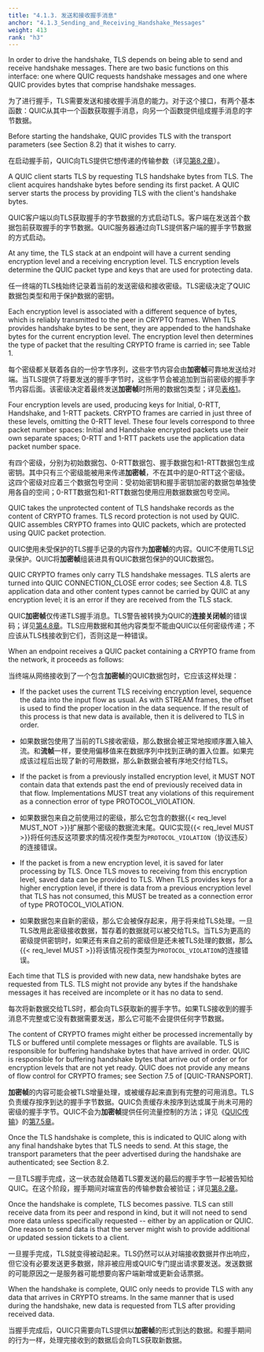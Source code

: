 ```yaml
---
title: "4.1.3. 发送和接收握手消息"
anchor: "4.1.3_Sending_and_Receiving_Handshake_Messages"
weight: 413
rank: "h3"
---
```


In order to drive the handshake, TLS depends on being able to send and receive handshake messages. There are two basic functions on this interface: one where QUIC requests handshake messages and one where QUIC provides bytes that comprise handshake messages.

为了进行握手，TLS需要发送和接收握手消息的能力。对于这个接口，有两个基本函数：QUIC从其中一个函数获取握手消息，向另一个函数提供组成握手消息的字节数据。

Before starting the handshake, QUIC provides TLS with the transport parameters (see Section 8.2) that it wishes to carry.

在启动握手前，QUIC向TLS提供它想传递的传输参数（详见[第8.2章]()）。

A QUIC client starts TLS by requesting TLS handshake bytes from TLS. The client acquires handshake bytes before sending its first packet. A QUIC server starts the process by providing TLS with the client's handshake bytes.

QUIC客户端以向TLS获取握手的字节数据的方式启动TLS。客户端在发送首个数据包前获取握手的字节数据。QUIC服务器通过向TLS提供客户端的握手字节数据的方式启动。

At any time, the TLS stack at an endpoint will have a current sending encryption level and a receiving encryption level. TLS encryption levels determine the QUIC packet type and keys that are used for protecting data.

任一终端的TLS栈始终记录着当前的发送密级和接收密级。TLS密级决定了QUIC数据包类型和用于保护数据的密钥。

Each encryption level is associated with a different sequence of bytes, which is reliably transmitted to the peer in CRYPTO frames. When TLS provides handshake bytes to be sent, they are appended to the handshake bytes for the current encryption level. The encryption level then determines the type of packet that the resulting CRYPTO frame is carried in; see Table 1.

每个密级都关联着各自的一份字节序列，这些字节内容会由**加密帧**可靠地发送给对端。当TLS提供了将要发送的握手字节时，这些字节会被追加到当前密级的握手字节内容后面。该密级决定着最终发送**加密帧**时所用的数据包类型；详见[表格1]()。

Four encryption levels are used, producing keys for Initial, 0-RTT, Handshake, and 1-RTT packets. CRYPTO frames are carried in just three of these levels, omitting the 0-RTT level. These four levels correspond to three packet number spaces: Initial and Handshake encrypted packets use their own separate spaces; 0-RTT and 1-RTT packets use the application data packet number space.

有四个密级，分别为初始数据包、0-RTT数据包、握手数据包和1-RTT数据包生成密钥。其中只有三个密级能被用来传递**加密帧**，不在其中的是0-RTT这个密级。这四个密级对应着三个数据包号空间：受初始密钥和握手密钥加密的数据包单独使用各自的空间；0-RTT数据包和1-RTT数据包使用应用数据数据包号空间。

QUIC takes the unprotected content of TLS handshake records as the content of CRYPTO frames. TLS record protection is not used by QUIC. QUIC assembles CRYPTO frames into QUIC packets, which are protected using QUIC packet protection.

QUIC使用未受保护的TLS握手记录的内容作为**加密帧**的内容。QUIC不使用TLS记录保护。QUIC将**加密帧**组装进具有QUIC数据包保护的QUIC数据包。

QUIC CRYPTO frames only carry TLS handshake messages. TLS alerts are turned into QUIC CONNECTION_CLOSE error codes; see Section 4.8. TLS application data and other content types cannot be carried by QUIC at any encryption level; it is an error if they are received from the TLS stack.

QUIC**加密帧**仅传递TLS握手消息。TLS警告被转换为QUIC的**连接关闭帧**的错误码；详见[第4.8章]()。TLS应用数据和其他内容类型不能由QUIC以任何密级传递；不应该从TLS栈接收到它们，否则这是一种错误。

When an endpoint receives a QUIC packet containing a CRYPTO frame from the network, it proceeds as follows:

当终端从网络接收到了一个包含**加密帧**的QUIC数据包时，它应该这样处理：

* If the packet uses the current TLS receiving encryption level, sequence the data into the input flow as usual. As with STREAM frames, the offset is used to find the proper location in the data sequence. If the result of this process is that new data is available, then it is delivered to TLS in order.

* 如果数据包使用了当前的TLS接收密级，那么数据会被正常地按顺序置入输入流。和**流帧**一样，要使用偏移值来在数据序列中找到正确的置入位置。如果完成该过程后出现了新的可用数据，那么新数据会被有序地交付给TLS。

* If the packet is from a previously installed encryption level, it MUST NOT contain data that extends past the end of previously received data in that flow. Implementations MUST treat any violations of this requirement as a connection error of type PROTOCOL_VIOLATION.

* 如果数据包来自之前使用过的密级，那么它包含的数据{{< req_level MUST_NOT >}}扩展那个密级的数据流末尾。QUIC实现{{< req_level MUST >}}将任何违反这项要求的情况视作类型为`PROTOCOL_VIOLATION`（协议违反）的连接错误。

* If the packet is from a new encryption level, it is saved for later processing by TLS. Once TLS moves to receiving from this encryption level, saved data can be provided to TLS. When TLS provides keys for a higher encryption level, if there is data from a previous encryption level that TLS has not consumed, this MUST be treated as a connection error of type PROTOCOL_VIOLATION.

* 如果数据包来自新的密级，那么它会被保存起来，用于将来给TLS处理。一旦TLS改用此密级接收数据，暂存着的数据就可以被交给TLS。当TLS为更高的密级提供密钥时，如果还有来自之前的密级但是还未被TLS处理的数据，那么{{< req_level MUST >}}将该情况视作类型为`PROTOCOL_VIOLATION`的连接错误。

Each time that TLS is provided with new data, new handshake bytes are requested from TLS. TLS might not provide any bytes if the handshake messages it has received are incomplete or it has no data to send.

每次将新数据交给TLS时，都会向TLS获取新的握手字节。如果TLS接收到的握手消息不完整或它没有数据需要发送，那么它可能不会提供任何字节数据。

The content of CRYPTO frames might either be processed incrementally by TLS or buffered until complete messages or flights are available. TLS is responsible for buffering handshake bytes that have arrived in order. QUIC is responsible for buffering handshake bytes that arrive out of order or for encryption levels that are not yet ready. QUIC does not provide any means of flow control for CRYPTO frames; see Section 7.5 of [QUIC-TRANSPORT].

**加密帧**的内容可能会被TLS增量处理，或被缓存起来直到有完整的可用消息。TLS负责缓存按序到达的握手字节数据。QUIC负责缓存未按序到达或属于尚未可用的密级的握手字节。QUIC不会为**加密帧**提供任何流量控制的方法；详见《[QUIC传输]()》的[第7.5章]()。

Once the TLS handshake is complete, this is indicated to QUIC along with any final handshake bytes that TLS needs to send. At this stage, the transport parameters that the peer advertised during the handshake are authenticated; see Section 8.2.

一旦TLS握手完成，这一状态就会随着TLS要发送的最后的握手字节一起被告知给QUIC。在这个阶段，握手期间对端宣告的传输参数会被验证；详见[第8.2章]()。

Once the handshake is complete, TLS becomes passive. TLS can still receive data from its peer and respond in kind, but it will not need to send more data unless specifically requested -- either by an application or QUIC. One reason to send data is that the server might wish to provide additional or updated session tickets to a client.

一旦握手完成，TLS就变得被动起来。TLS仍然可以从对端接收数据并作出响应，但它没有必要发送更多数据，除非被应用或QUIC专门提出请求要发送。发送数据的可能原因之一是服务器可能想要向客户端新增或更新会话票据。

When the handshake is complete, QUIC only needs to provide TLS with any data that arrives in CRYPTO streams. In the same manner that is used during the handshake, new data is requested from TLS after providing received data.

当握手完成后，QUIC只需要向TLS提供以**加密帧**的形式到达的数据。和握手期间的行为一样，处理完接收到的数据后会向TLS获取新数据。
